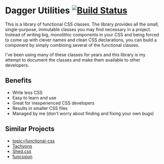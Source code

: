 # Dagger Utilities [![Build Status](https://travis-ci.org/nathanjessen/dagger-utilities.svg?branch=master)](https://travis-ci.org/nathanjessen/dagger-utilities)

This is a library of functional CSS classes. The library provides all the small, single-purpose, immutable classes you may find necessary in a project. Instead of writing big, monolithic components in your CSS and being forced to come up with clever names and clean CSS declarations, you can build a component by simply combining several of the functional classes.

I've been using many of these classes for years and this library is my attempt to document the classes and make them available to other developers.

## Benefits

- Write less CSS
- Easy to learn and use
- Great for inexperienced CSS developers
- Results in smaller CSS files
- Managed by me (don't worry about finding and fixing your own bugs)

## Similar Projects

- [topic=functional-css](https://github.com/search?q=topic%3Afunctional-css&type=Repositories)
- [Tachyons](http://tachyons.io/)
- [Shed.css](http://tedconf.github.io/shed-css/)
- [funcssion](https://funcssion.com/)
